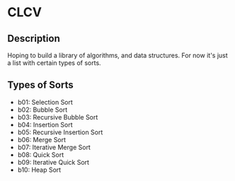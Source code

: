 # CLCV

## Description

Hoping to build a library of algorithms, and data structures. For now it's just a list with certain types of sorts.

## Types of Sorts

- b01: Selection Sort
- b02: Bubble Sort
- b03: Recursive Bubble Sort
- b04: Insertion Sort
- b05: Recursive Insertion Sort
- b06: Merge Sort
- b07: Iterative Merge Sort
- b08: Quick Sort
- b09: Iterative Quick Sort
- b10: Heap Sort

<!-- 
- b11: Counting Sort
- b12: Radix Sort
- b13: Bucket Sort
- b14: ShellSort
- b15: TimSort
- b16: Comb Sort
- b17: Pigeonhole Sort
- b18: Cycle Sort
- b19: Cocktail Sort
- b20: Strand Sort
- b21: Bitonic Sort
- b22: Pancake sorting
- b23: Binary Insertion Sort
- b24: BogoSort or Permutation Sort
- b25: Gnome Sort
- b27: Sleep Sort – The King of Laziness / Sorting while Sleeping
- b28: Structure Sorting (By Multiple Rules) in C++
- b29: Stooge Sort
- b30: Tag Sort (To get both sorted and original)
- b31: Tree Sort
- b32: Cartesian Tree Sorting
- b33: Odd-Even Sort / Brick Sort
- b34: QuickSort on Singly Linked List
- b35: QuickSort on Doubly Linked List
- b36: 3-Way QuickSort (Dutch National Flag)
- b37: Merge Sort for Linked Lists
- b38: Merge Sort for Doubly Linked List
- b39: 3-way Merge Sort -->
